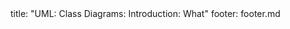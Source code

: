 <frontmatter>
title: "UML: Class Diagrams: Introduction: What"
footer: footer.md
</frontmatter>

<include src="navbar.md" boilerplate />

<include src="unit-inPage-asFlat.md" boilerplate />
